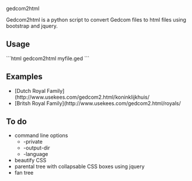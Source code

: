 gedcom2html

Gedcom2html is a python script to convert Gedcom files to html files using bootstrap and jquery.

<h2>Usage</h2>
```html
gedcom2html myfile.ged
```
<h2>Examples</h2>
<ul>
<li>[Dutch Royal Family](http://www.usekees.com/gedcom2.html/koninklijkhuis/
<li>[Britsh Royal Family](http://www.usekees.com/gedcom2.html/royals/
</ul>
<h2>To do</h2>
<ul>
<li>command line options
   <ul>
      <li>-private
      <li>-output-dir
      <li>-language
   </ul>
<li>beautify CSS
<li>parental tree with collapsable CSS boxes using jquery
<li>fan tree
</ul>


